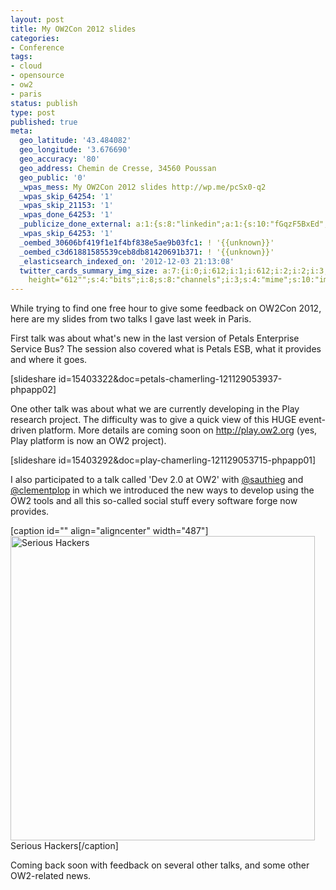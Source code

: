 ```yaml
---
layout: post
title: My OW2Con 2012 slides
categories:
- Conference
tags:
- cloud
- opensource
- ow2
- paris
status: publish
type: post
published: true
meta:
  geo_latitude: '43.484082'
  geo_longitude: '3.676690'
  geo_accuracy: '80'
  geo_address: Chemin de Cresse, 34560 Poussan
  geo_public: '0'
  _wpas_mess: My OW2Con 2012 slides http://wp.me/pcSx0-q2
  _wpas_skip_64254: '1'
  _wpas_skip_21153: '1'
  _wpas_done_64253: '1'
  _publicize_done_external: a:1:{s:8:"linkedin";a:1:{s:10:"fGqzF5BxEd";b:1;}}
  _wpas_skip_64253: '1'
  _oembed_30606bf419f1e1f4bf838e5ae9b03fc1: ! '{{unknown}}'
  _oembed_c3d61881585539ceb8db81420691b371: ! '{{unknown}}'
  _elasticsearch_indexed_on: '2012-12-03 21:13:08'
  twitter_cards_summary_img_size: a:7:{i:0;i:612;i:1;i:612;i:2;i:2;i:3;s:24:"width="612"
    height="612"";s:4:"bits";i:8;s:8:"channels";i:3;s:4:"mime";s:10:"image/jpeg";}
---
```

While trying to find one free hour to give some feedback on OW2Con 2012, here are my slides from two talks I gave last week in Paris.

First talk was about what's new in the last version of Petals Enterprise Service Bus? The session also covered what is Petals ESB, what it provides and where it goes.

[slideshare id=15403322&amp;doc=petals-chamerling-121129053937-phpapp02]

One other talk was about what we are currently developing in the Play research project. The difficulty was to give a quick view of this HUGE event-driven platform. More details are coming soon on <a href="http://play.ow2.org" target="_blank">http://play.ow2.org</a> (yes, Play platform is now an OW2 project).

[slideshare id=15403292&amp;doc=play-chamerling-121129053715-phpapp01]

I also participated to a talk called 'Dev 2.0 at OW2' with <a href="https://twitter.com/sauthieg" target="_blank">@sauthieg</a> and <a href="https://twitter.com/clementplop" target="_blank">@clementplop</a> in which we introduced the new ways to develop using the OW2 tools and all this so-called social stuff every software forge now provides.

[caption id="" align="aligncenter" width="487"]<a href="http://chamerling.files.wordpress.com/2012/12/73893_10151341705641979_2036087229_n1.jpg"><img id="i-1633" class="size-full wp-image " alt="Serious Hackers" src="http://chamerling.files.wordpress.com/2012/12/73893_10151341705641979_2036087229_n1.jpg?w=487" height="487" width="487" /></a> Serious Hackers[/caption]

Coming back soon with feedback on several other talks, and some other OW2-related news.
